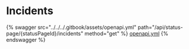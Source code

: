 # Incidents

{% swagger src="../../../.gitbook/assets/openapi.yml" path="/api/status-page/{statusPageId}/incidents" method="get" %}
[openapi.yml](../../../.gitbook/assets/openapi.yml)
{% endswagger %}
